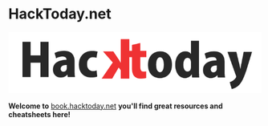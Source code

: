 # HackToday.net



![](.gitbook/assets/hacktoday.png)

**Welcome to** [book.hacktoday.net](https://book.hacktoday.net) **you'll find great resources and cheatsheets here!**

